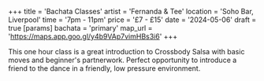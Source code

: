 +++
title = 'Bachata Classes'
artist = 'Fernanda & Tee'
location = 'Soho Bar, Liverpool'
time = '7pm - 11pm'
price = '£7 - £15'
date = '2024-05-06'
draft = true
[params]
  bachata = 'primary'
map_url = 'https://maps.app.goo.gl/y4b9VAp7vimHBs3i6'
+++

This one hour class is a great introduction to Crossbody Salsa with basic moves and beginner's partnerwork. Perfect opportunity to introduce a friend to the dance in a friendly, low pressure environment.